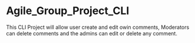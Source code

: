 # Agile_Group_Project_CLI
This CLI Project will allow user create and edit owin comments, Moderators can delete comments and the admins can edit or delete any comment. 
